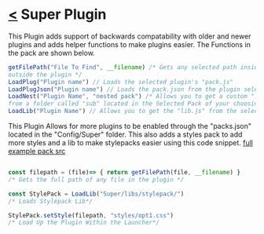 # [<](readme.md) Super Plugin

This Plugin adds support of backwards compatability with older and newer plugins and adds helper functions to make plugins easier. The Functions in the pack are shown below.

```js
getFilePath("File To Find", __filename) /* Gets any selected path inside or
outside the plugin */
LoadPlug("Plugin name") // Loads the selected plugin's "pack.js"
LoadPlugJson("Plugin name") // Loads the pack.json from the plugin selected
LoadNest("Plugin Name", "nested pack") /* Allows you to get a custom ".js" file
from a folder called "sub" located in the Selected Pack of your choosing */
LoadLib("Plugin Name") // Allows you to get the "lib.js" from the selected pack
```

This Plugin Allows for more plugins to be enabled through the "packs.json" located in the "Config/Super" folder. This also adds a styles pack to add more styles and a lib to make stylepacks easier using this code snippet. [full example pack src](ExamplePack\pack.js)

```js

const filepath = (file)=> { return getFilePath(file, __filename) }
/* Gets the full path of any file in the plugin */

const StylePack = LoadLib("Super/libs/stylepack/")
/* Loads Stylepack Lib*/

StylePack.setStyle(filepath, "styles/opt1.css")
/* Load Up the Plugin Within the Launcher*/

```